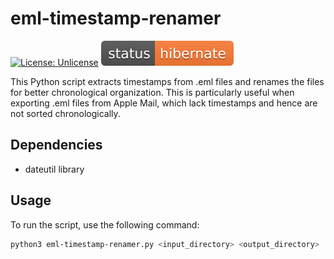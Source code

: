 # eml-timestamp-renamer
[![License: Unlicense](https://img.shields.io/badge/license-Unlicense-blue.svg)](http://unlicense.org/) [![status: hibernate](https://github.com/GIScience/badges/raw/master/status/hibernate.svg)](https://github.com/GIScience/badges#hibernate)

This Python script extracts timestamps from .eml files and renames the files for better chronological organization. This is particularly useful when exporting .eml files from Apple Mail, which lack timestamps and hence are not sorted chronologically.

## Dependencies
- dateutil library

## Usage
To run the script, use the following command:
```bash
python3 eml-timestamp-renamer.py <input_directory> <output_directory>
```

